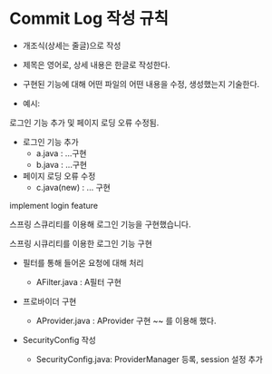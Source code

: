 # Commit Log 작성 규칙

- 개조식(상세는 줄글)으로 작성
- 제목은 영어로, 상세 내용은 한글로 작성한다.
- 구현된 기능에 대해 어떤 파일의 어떤 내용을 수정, 생성했는지 기술한다.

- 예시:

 로그인 기능 추가 및 페이지 로딩 오류 수정됨.
  * 로그인 기능 추가
    - a.java : ...구현
    - b.java : ...구현
  * 페이지 로딩 오류 수정
    - c.java(new) : ... 구현

implement login feature

스프링 스큐리티를 이용해 로그인 기능을 구현했습니다.

스프링 시큐리티를 이용한 로그인 기능 구현

 * 필터를 통해 들어온 요청에 대해 처리
   - AFilter.java : A필터 구현

 * 프로바이더 구현
   - AProvider.java : AProvider 구현 ~~ 를 이용해 했다.

 * SecurityConfig 작성
   - SecurityConfig.java: ProviderManager 등록, session 설정 추가
